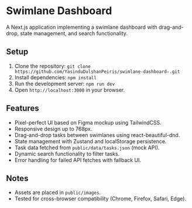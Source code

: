 # Swimlane Dashboard

A Next.js application implementing a swimlane dashboard with drag-and-drop, state management, and search functionality.

## Setup
1. Clone the repository: `git clone https://github.com/YasinduDulshanPeiris/swimlane-dashboard-.git`
2. Install dependencies: `npm install`
3. Run the development server: `npm run dev`
4. Open `http://localhost:3000` in your browser.

## Features
- Pixel-perfect UI based on Figma mockup using TailwindCSS.
- Responsive design up to 768px.
- Drag-and-drop tasks between swimlanes using react-beautiful-dnd.
- State management with Zustand and localStorage persistence.
- Task data fetched from `public/data/tasks.json` (mock API).
- Dynamic search functionality to filter tasks.
- Error handling for failed API fetches with fallback UI.

## Notes
- Assets are placed in `public/images`.
- Tested for cross-browser compatibility (Chrome, Firefox, Safari, Edge).
